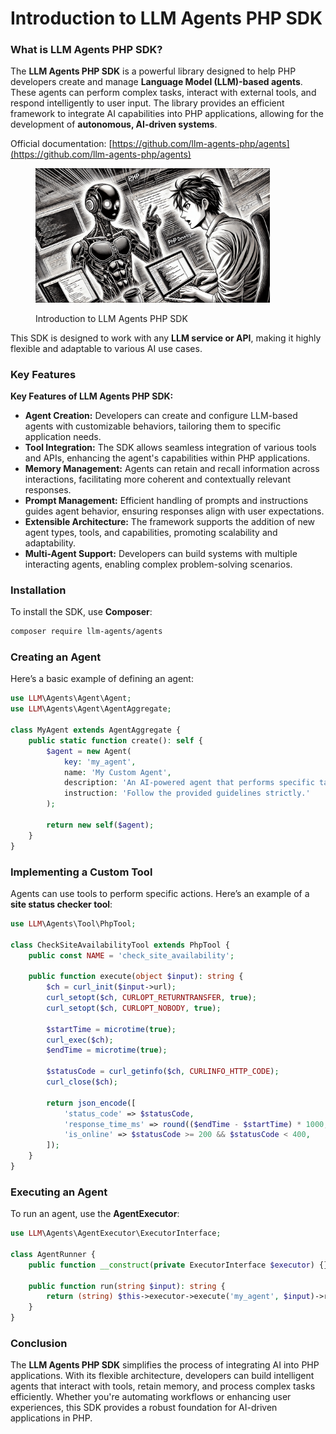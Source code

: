 # Introduction to LLM Agents PHP SDK

### What is LLM Agents PHP SDK?

The **LLM Agents PHP SDK** is a powerful library designed to help PHP developers create and manage **Language Model (LLM)-based agents**. These agents can perform complex tasks, interact with external tools, and respond intelligently to user input. The library provides an efficient framework to integrate AI capabilities into PHP applications, allowing for the development of **autonomous, AI-driven systems**.

Official documentation: [https://github.com/llm-agents-php/agents](https://github.com/llm-agents-php/agents)

<div align="left"><figure><img src="../../.gitbook/assets/ai-introduction-to-llm-agents-php-sdk-min.png" alt="" width="375"><figcaption><p>Introduction to LLM Agents PHP SDK</p></figcaption></figure></div>

This SDK is designed to work with any **LLM service or API**, making it highly flexible and adaptable to various AI use cases.

### Key Features

**Key Features of LLM Agents PHP SDK:**

* **Agent Creation:** Developers can create and configure LLM-based agents with customizable behaviors, tailoring them to specific application needs.​
* **Tool Integration:** The SDK allows seamless integration of various tools and APIs, enhancing the agent's capabilities within PHP applications.​
* **Memory Management:** Agents can retain and recall information across interactions, facilitating more coherent and contextually relevant responses.
* **Prompt Management:** Efficient handling of prompts and instructions guides agent behavior, ensuring responses align with user expectations.​
* **Extensible Architecture:** The framework supports the addition of new agent types, tools, and capabilities, promoting scalability and adaptability.​
* **Multi-Agent Support:** Developers can build systems with multiple interacting agents, enabling complex problem-solving scenarios.​

### Installation

To install the SDK, use **Composer**:

```bash
composer require llm-agents/agents
```

### Creating an Agent

Here’s a basic example of defining an agent:

```php
use LLM\Agents\Agent\Agent;
use LLM\Agents\Agent\AgentAggregate;

class MyAgent extends AgentAggregate {
    public static function create(): self {
        $agent = new Agent(
            key: 'my_agent',
            name: 'My Custom Agent',
            description: 'An AI-powered agent that performs specific tasks.',
            instruction: 'Follow the provided guidelines strictly.'
        );

        return new self($agent);
    }
}
```

### Implementing a Custom Tool

Agents can use tools to perform specific actions. Here’s an example of a **site status checker tool**:

```php
use LLM\Agents\Tool\PhpTool;

class CheckSiteAvailabilityTool extends PhpTool {
    public const NAME = 'check_site_availability';

    public function execute(object $input): string {
        $ch = curl_init($input->url);
        curl_setopt($ch, CURLOPT_RETURNTRANSFER, true);
        curl_setopt($ch, CURLOPT_NOBODY, true);

        $startTime = microtime(true);
        curl_exec($ch);
        $endTime = microtime(true);

        $statusCode = curl_getinfo($ch, CURLINFO_HTTP_CODE);
        curl_close($ch);

        return json_encode([
            'status_code' => $statusCode,
            'response_time_ms' => round(($endTime - $startTime) * 1000, 2),
            'is_online' => $statusCode >= 200 && $statusCode < 400,
        ]);
    }
}
```

### Executing an Agent

To run an agent, use the **AgentExecutor**:

```php
use LLM\Agents\AgentExecutor\ExecutorInterface;

class AgentRunner {
    public function __construct(private ExecutorInterface $executor) {}

    public function run(string $input): string {
        return (string) $this->executor->execute('my_agent', $input)->result->content;
    }
}
```

### Conclusion

The **LLM Agents PHP SDK** simplifies the process of integrating AI into PHP applications. With its flexible architecture, developers can build intelligent agents that interact with tools, retain memory, and process complex tasks efficiently. Whether you're automating workflows or enhancing user experiences, this SDK provides a robust foundation for AI-driven applications in PHP.
